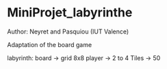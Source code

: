 # MiniProjet_labyrinthe
Author: Neyret and Pasquiou (IUT Valence)

Adaptation of the board game

labyrinth: 	board -> grid 8x8
			player -> 2 to 4
			Tiles -> 50

